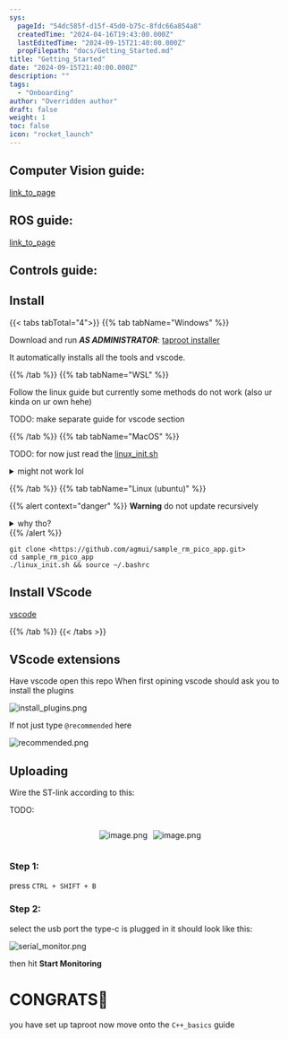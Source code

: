 ```yaml
---
sys:
  pageId: "54dc585f-d15f-45d0-b75c-8fdc66a854a8"
  createdTime: "2024-04-16T19:43:00.000Z"
  lastEditedTime: "2024-09-15T21:40:00.000Z"
  propFilepath: "docs/Getting_Started.md"
title: "Getting_Started"
date: "2024-09-15T21:40:00.000Z"
description: ""
tags:
  - "Onboarding"
author: "Overridden author"
draft: false
weight: 1
toc: false
icon: "rocket_launch"
---
```


## Computer Vision guide:

[link_to_page](86d45bc0-388b-4d26-8848-44f255f73d0e)

## ROS guide:

[link_to_page](3c76c1de-ec8f-46d6-8b0a-294005edc2d5)

## Controls guide:

## Install

{{< tabs tabTotal="4">}}
{{% tab tabName="Windows" %}}

Download and run _**AS ADMINISTRATOR**_: [taproot installer](https://github.com/Thornbots/TeachingFreshies/releases/tag/1.0)

It automatically installs all the tools and vscode.

{{% /tab %}}
{{% tab tabName="WSL" %}}

Follow the linux guide but currently some methods do not work (also ur kinda on ur own hehe)

TODO: make separate guide for vscode section

{{% /tab %}}
{{% tab tabName="MacOS" %}}

TODO: for now just read the [linux_init.sh](https://github.com/agmui/sample_rm_pico_app/blob/main/linux_init.sh)

<details>
<summary>might not work lol</summary>

`brew install libusb pkg-config`

Next install: [vscode](https://code.visualstudio.com/Download)

</details>

{{% /tab %}}
{{% tab tabName="Linux (ubuntu)" %}}

{{% alert context="danger" %}}
**Warning** do not update recursively
<details>
<summary>why tho?</summary>
There are some submodules that may go on for a while (like tinyusb) and I highly
recommend you don't need to get them.
If you want to see what submodules I update just look in `linux_init.sh`
</details>
{{% /alert %}}

```shell
git clone <https://github.com/agmui/sample_rm_pico_app.git>
cd sample_rm_pico_app
./linux_init.sh && source ~/.bashrc
```

## Install VScode

[vscode](https://code.visualstudio.com/Download)

{{% /tab %}}
{{< /tabs >}}

## VScode extensions

Have vscode open this repo
When first opining vscode should ask you to install the plugins

![install_plugins.png](https://prod-files-secure.s3.us-west-2.amazonaws.com/d518164a-d88e-44d1-a4ee-3adb3bd8bce0/89bd30f0-1825-4e77-867b-0a41ce370880/install_plugins.png?X-Amz-Algorithm=AWS4-HMAC-SHA256&X-Amz-Content-Sha256=UNSIGNED-PAYLOAD&X-Amz-Credential=ASIAZI2LB466QZ6VPL7Z%2F20250316%2Fus-west-2%2Fs3%2Faws4_request&X-Amz-Date=20250316T061006Z&X-Amz-Expires=3600&X-Amz-Security-Token=IQoJb3JpZ2luX2VjEM7%2F%2F%2F%2F%2F%2F%2F%2F%2F%2FwEaCXVzLXdlc3QtMiJIMEYCIQC5z0wDSLTps9s7Jbl27NcURpBv%2FLh1jaY6Sj%2FejzYNagIhAMR241aMAQR%2FCzrdN4ilZmZzD3Pnj9PFjK6IDiH5i36dKv8DCCcQABoMNjM3NDIzMTgzODA1Igw0p4%2Bp4bXjjQ25lCEq3AOtYY43Vi0bhwTrERHqXAJEftehTr%2B8N5bN4r2WEo%2FselxTNegM8W3P2gljxkMhDSIX1Sk1%2B8%2BVKStXNlIQgvh9z4Wx5lYrHQ%2FS76NSMAI6G6k7L0ZdgUQlaB4M3%2FoEMZjPMuvT%2BcXV5ZCyoZfWH5kdVtFpNfpm%2BR%2BBZ%2FWbMLyZUReOZoh%2FVsxQs20RlzFm5SjSyUItIRfvc9XSlovRogsLoTr1lhxw4HTX1A%2F%2FPzotlt%2FRxpuoCIWQqd3P%2Fflh%2FiZIFe75h%2B6jQmpWnT5mUSiARQXJefV3szdVVVDvxkqz4zXcFGts7GXKAOwP2xWmYljG24ymFsRFxe3kovbXtQFN%2BgHNBI8DdH%2BCer6cDbdXXUPXdAwuF4seNPnqCIFfjxYyElKXzFsdFjN4tM6R8xAyJ1PgnexP%2BJxReVuzrR9Fmfs7qZVxLaREh1cvIC9s6RE7HYA1nExu5Y%2Bzli%2FieKal15n0H8tD04DVckDnCSb9DhhFvpciaT2Fs0Hpyba5BqfbmHQ%2F3N6cnBQtkGxlzEuqXfumA%2BwjbIxCeOQDWmcIyo%2FJpMk55nirvmEGJNC8hGr1ntNAZA4KnW5zg8rdK5i%2FqbAKUNfwfEom4Gzhi1vvemjtmH9ZwyAGxmswOjDwwtm%2BBjqkAXvCA95sRcpI1i6stymLS9kAay10kc1QRqrQNEkv8cdkzXdTLrcNhzzyaZpXR7Yy%2FVoTfZSXJ%2FDjSVT8ZIGCHNEXicSxmXP20NVoRjTIZjKQjkKnrFvLk%2Bw29DQPI1GcoHVMgk7KKrwl%2B9vjKWGWgyVzxLwC3aIqk41y7hRafkg8rUr8UvZJ%2BRuhP3BW%2BJeCu6T7g8oHlA5i31IIr8rNzkZ2%2BuOu&X-Amz-Signature=650ca4d79f001510b7d83bc7f9e1f77687a60b2d3222dc8dbc8d28811a3485e0&X-Amz-SignedHeaders=host&x-id=GetObject)

If not just type `@recommended` here  

![recommended.png](https://prod-files-secure.s3.us-west-2.amazonaws.com/d518164a-d88e-44d1-a4ee-3adb3bd8bce0/61e661e9-5d85-4dfc-be0d-8d2097a5e793/recommended.png?X-Amz-Algorithm=AWS4-HMAC-SHA256&X-Amz-Content-Sha256=UNSIGNED-PAYLOAD&X-Amz-Credential=ASIAZI2LB466QZ6VPL7Z%2F20250316%2Fus-west-2%2Fs3%2Faws4_request&X-Amz-Date=20250316T061006Z&X-Amz-Expires=3600&X-Amz-Security-Token=IQoJb3JpZ2luX2VjEM7%2F%2F%2F%2F%2F%2F%2F%2F%2F%2FwEaCXVzLXdlc3QtMiJIMEYCIQC5z0wDSLTps9s7Jbl27NcURpBv%2FLh1jaY6Sj%2FejzYNagIhAMR241aMAQR%2FCzrdN4ilZmZzD3Pnj9PFjK6IDiH5i36dKv8DCCcQABoMNjM3NDIzMTgzODA1Igw0p4%2Bp4bXjjQ25lCEq3AOtYY43Vi0bhwTrERHqXAJEftehTr%2B8N5bN4r2WEo%2FselxTNegM8W3P2gljxkMhDSIX1Sk1%2B8%2BVKStXNlIQgvh9z4Wx5lYrHQ%2FS76NSMAI6G6k7L0ZdgUQlaB4M3%2FoEMZjPMuvT%2BcXV5ZCyoZfWH5kdVtFpNfpm%2BR%2BBZ%2FWbMLyZUReOZoh%2FVsxQs20RlzFm5SjSyUItIRfvc9XSlovRogsLoTr1lhxw4HTX1A%2F%2FPzotlt%2FRxpuoCIWQqd3P%2Fflh%2FiZIFe75h%2B6jQmpWnT5mUSiARQXJefV3szdVVVDvxkqz4zXcFGts7GXKAOwP2xWmYljG24ymFsRFxe3kovbXtQFN%2BgHNBI8DdH%2BCer6cDbdXXUPXdAwuF4seNPnqCIFfjxYyElKXzFsdFjN4tM6R8xAyJ1PgnexP%2BJxReVuzrR9Fmfs7qZVxLaREh1cvIC9s6RE7HYA1nExu5Y%2Bzli%2FieKal15n0H8tD04DVckDnCSb9DhhFvpciaT2Fs0Hpyba5BqfbmHQ%2F3N6cnBQtkGxlzEuqXfumA%2BwjbIxCeOQDWmcIyo%2FJpMk55nirvmEGJNC8hGr1ntNAZA4KnW5zg8rdK5i%2FqbAKUNfwfEom4Gzhi1vvemjtmH9ZwyAGxmswOjDwwtm%2BBjqkAXvCA95sRcpI1i6stymLS9kAay10kc1QRqrQNEkv8cdkzXdTLrcNhzzyaZpXR7Yy%2FVoTfZSXJ%2FDjSVT8ZIGCHNEXicSxmXP20NVoRjTIZjKQjkKnrFvLk%2Bw29DQPI1GcoHVMgk7KKrwl%2B9vjKWGWgyVzxLwC3aIqk41y7hRafkg8rUr8UvZJ%2BRuhP3BW%2BJeCu6T7g8oHlA5i31IIr8rNzkZ2%2BuOu&X-Amz-Signature=e5fc95c8701e181ee79c11e032df73ec3fa4e898f86b9e3612a18f97d5851844&X-Amz-SignedHeaders=host&x-id=GetObject)

## Uploading

Wire the ST-link according to this:

TODO:

<div style="display: flex;flex-direction: row; column-gap:10px; max-width: 630px;justify-content: center;">
<div>

![image.png](https://prod-files-secure.s3.us-west-2.amazonaws.com/d518164a-d88e-44d1-a4ee-3adb3bd8bce0/210ecb78-1116-4d7b-b9b7-2292f66fa2c2/image.png?X-Amz-Algorithm=AWS4-HMAC-SHA256&X-Amz-Content-Sha256=UNSIGNED-PAYLOAD&X-Amz-Credential=ASIAZI2LB466WHI7F6JO%2F20250316%2Fus-west-2%2Fs3%2Faws4_request&X-Amz-Date=20250316T061009Z&X-Amz-Expires=3600&X-Amz-Security-Token=IQoJb3JpZ2luX2VjEM7%2F%2F%2F%2F%2F%2F%2F%2F%2F%2FwEaCXVzLXdlc3QtMiJIMEYCIQCSTf3k3hAsiRsmgkhKVcfM9gecJCSc%2FWkGWLbRltRkzQIhAPZXgTscailmpvS%2BGIOFUlF84W8SMIU%2B%2BQ7%2BsApBIKYZKv8DCCcQABoMNjM3NDIzMTgzODA1IgzVwLQpKFEoszNqP6kq3ANzmT0Y5mXBWZrCm0SQ7tb8oDAXeNn%2B8pPu1E5MzcR62NX670ACrwgNSvILMi4dVqFm2AnsaoyHDAkQZln7gRkaU2AhgkcDhfcQoK6D7N6H7wduylrxMs%2FDjyTQ35P3FIPOcNA%2FUoYJXRQ0fuW9B6ab5dFgnPFZkxaXyw6dmhH4jWG1tMMRZ63RIrHnPSTkh1ahPS4d%2FK9OpTVX6NhRiggLHVnV%2BIOPovcV0Ns9keeARZaof33uh%2FykFIu6JlnmUuXjFGQUUdCpryK1aoU%2B7FVd4jwFGT5Q19nLE5Gt2iAzjouyV2OikTrpnpdoc5M5L8hAVFl%2F5lZkBy5j94ZpNWNIhwgq%2Fxy%2B%2BOGWAYMZEHW361j2nlE4UDxbEIpF62ZA8mB5OkkUsVPLSBZKtc1ySBJtRsqq7EfmA8AhZibuYYZYwBPEXcAnafp2eNqklHYPiZscdxgMR%2B%2FnrwQ%2F7%2BezFs7Tx3U1FflhNu%2FJq5%2BBhVsvZzc6Lvnvc6BjhDEWobzDPHJoFtVxhjjOQjcXEcCqrMWTjFsaU8XhXpoE1J2HYoM82u%2FRa%2FxgXUCDMp2F6r3vUHwjC6gpohMnodX3HTCgwJWbSObU%2BgpyhV38jD8L%2F%2BXh5NWpGYjOf%2F9cKgZNzTCAxNm%2BBjqkAcne6fneE5qMKGSXgwgA1AUPi9goMZQ2n1GobB3Bzb45gn3W9j8NBDGz8y3xSgMXIBCpZ6LX2P3biCdTzeRonhUDcdpyXC5THGVTPZ00%2F70LeC3WWFhfkkWkAi%2BYdwJPj%2Biu0GklGTX6ObQsQHk%2F9R9FeDjrK5kUU0lE4Jjz9%2B3emxh7bX5r3fDQvbZ5J7YVzKIn2Nwx%2BfSQi2YQlvAV3XD%2BMf60&X-Amz-Signature=5958c08a29bf9792aa3b6a0ef2e8a7b06a8a238421e53bbefd1351a1402d48cb&X-Amz-SignedHeaders=host&x-id=GetObject)

</div>
<div>

![image.png](https://prod-files-secure.s3.us-west-2.amazonaws.com/d518164a-d88e-44d1-a4ee-3adb3bd8bce0/33a0fd0f-8ca6-4a86-8e09-26e95ded1fff/image.png?X-Amz-Algorithm=AWS4-HMAC-SHA256&X-Amz-Content-Sha256=UNSIGNED-PAYLOAD&X-Amz-Credential=ASIAZI2LB466VZTMUBY3%2F20250316%2Fus-west-2%2Fs3%2Faws4_request&X-Amz-Date=20250316T061009Z&X-Amz-Expires=3600&X-Amz-Security-Token=IQoJb3JpZ2luX2VjEMz%2F%2F%2F%2F%2F%2F%2F%2F%2F%2FwEaCXVzLXdlc3QtMiJIMEYCIQCFMpAY3i2cFuFtKJpLIyL3WIztjhHQRd5nwvBSJsQd4wIhALqeXK3GXVMFACt2O6nDxXxu9BAquRARkC96BY4YjpLLKv8DCCUQABoMNjM3NDIzMTgzODA1IgxLdra6QC6NaU1Ak%2F4q3ANF9ahFowdk07i9VK7TsbMdjYRVHrNtPOk80Xq9A4zU1uzgOJwezL4hmuA8KHh4KagAKCLvrGfwBqu3YPeFAVl6IATzWgUBW1E68OL4noOWfAzI0BRLs2JARjNMAf%2FjYA8%2BdnYqr2pdh8ztwtPJYXG7vqSGnZsk9wtgSm2yxghtaMct6WmMYjdz6tW0EVkeKqxZt5C9SUKxuFwibIiotH8SJLyc0IpkZGVzsfg9ozBbzpvcIYud8j4AFgpaKVOSnDQVTjuZDTrUuI9%2Bd3%2F8d77PzKeY0Ic7bVpJWhsPpbjWSTyc4wcxkBYwoQmUVfC1uZIbRxJac0JFC5bmr%2FDCVjdvi1%2BVW7FTQ24QSIH%2FGs964ZrsIabe0hmrbgiP1kgWVYtO%2BqkyLv%2FRdUDoTcpz%2BVa41ky7qKkvZtPKM8%2BT9MV0ULoywjLk2jstJNVujKPMsLWEasLNDEWHQ7o56bGb1Gfatw24GR%2FbtMiygjabLhvgYo1HTWeQZdCrO52M3RizRh1bnzg7waVUftXIlUKxGe2ZRHQmrc0lXTzVPfujk5AF7Y%2FbQUXf3XYBIFrbzIP%2FfueXtadb5oLlglGwYI3enmiJcEeiwkaOjV5u58kg8EJA1ifU%2FagWrSPYYodF7jCmodm%2BBjqkAXEkxfH%2Bvn65%2Bo3Au2rrEA%2BeRoU%2FVVxrQ%2FqiHp615%2F9tXbICGgo4Uveg0A%2BkZET%2FEfj2e4bSZt7ksVE1mJFq5Dyl%2B03FQvTtzI6pibEXiT05gBr1HTlBUArOYxNQbbkR2rqLqO4GPMrBqkyJ98hoP6MsYQutlI92Iz9E45AWoPGK9dZIodqKr9ZrYCVPMUMmmJFKhhSjmNjnkqsOxcRg%2FK9id8D9&X-Amz-Signature=f180206b0c031b7d3cf83de70d7c59959b95d379dcc8131f1afc9c93d9647cec&X-Amz-SignedHeaders=host&x-id=GetObject)

</div>
</div>

### Step 1:

press `CTRL + SHIFT + B`

### Step 2:

select the usb port the type-c is plugged in it should look like this:

![serial_monitor.png](https://prod-files-secure.s3.us-west-2.amazonaws.com/d518164a-d88e-44d1-a4ee-3adb3bd8bce0/f03f4774-05d4-4393-b6a0-d5efb6d315ab/serial_monitor.png?X-Amz-Algorithm=AWS4-HMAC-SHA256&X-Amz-Content-Sha256=UNSIGNED-PAYLOAD&X-Amz-Credential=ASIAZI2LB466QZ6VPL7Z%2F20250316%2Fus-west-2%2Fs3%2Faws4_request&X-Amz-Date=20250316T061006Z&X-Amz-Expires=3600&X-Amz-Security-Token=IQoJb3JpZ2luX2VjEM7%2F%2F%2F%2F%2F%2F%2F%2F%2F%2FwEaCXVzLXdlc3QtMiJIMEYCIQC5z0wDSLTps9s7Jbl27NcURpBv%2FLh1jaY6Sj%2FejzYNagIhAMR241aMAQR%2FCzrdN4ilZmZzD3Pnj9PFjK6IDiH5i36dKv8DCCcQABoMNjM3NDIzMTgzODA1Igw0p4%2Bp4bXjjQ25lCEq3AOtYY43Vi0bhwTrERHqXAJEftehTr%2B8N5bN4r2WEo%2FselxTNegM8W3P2gljxkMhDSIX1Sk1%2B8%2BVKStXNlIQgvh9z4Wx5lYrHQ%2FS76NSMAI6G6k7L0ZdgUQlaB4M3%2FoEMZjPMuvT%2BcXV5ZCyoZfWH5kdVtFpNfpm%2BR%2BBZ%2FWbMLyZUReOZoh%2FVsxQs20RlzFm5SjSyUItIRfvc9XSlovRogsLoTr1lhxw4HTX1A%2F%2FPzotlt%2FRxpuoCIWQqd3P%2Fflh%2FiZIFe75h%2B6jQmpWnT5mUSiARQXJefV3szdVVVDvxkqz4zXcFGts7GXKAOwP2xWmYljG24ymFsRFxe3kovbXtQFN%2BgHNBI8DdH%2BCer6cDbdXXUPXdAwuF4seNPnqCIFfjxYyElKXzFsdFjN4tM6R8xAyJ1PgnexP%2BJxReVuzrR9Fmfs7qZVxLaREh1cvIC9s6RE7HYA1nExu5Y%2Bzli%2FieKal15n0H8tD04DVckDnCSb9DhhFvpciaT2Fs0Hpyba5BqfbmHQ%2F3N6cnBQtkGxlzEuqXfumA%2BwjbIxCeOQDWmcIyo%2FJpMk55nirvmEGJNC8hGr1ntNAZA4KnW5zg8rdK5i%2FqbAKUNfwfEom4Gzhi1vvemjtmH9ZwyAGxmswOjDwwtm%2BBjqkAXvCA95sRcpI1i6stymLS9kAay10kc1QRqrQNEkv8cdkzXdTLrcNhzzyaZpXR7Yy%2FVoTfZSXJ%2FDjSVT8ZIGCHNEXicSxmXP20NVoRjTIZjKQjkKnrFvLk%2Bw29DQPI1GcoHVMgk7KKrwl%2B9vjKWGWgyVzxLwC3aIqk41y7hRafkg8rUr8UvZJ%2BRuhP3BW%2BJeCu6T7g8oHlA5i31IIr8rNzkZ2%2BuOu&X-Amz-Signature=8ce0a8d9af9fe6136ecef9eca8c54a65770cb94b1ce983af448b859d214661fc&X-Amz-SignedHeaders=host&x-id=GetObject)

then hit **Start Monitoring**

# CONGRATS🎉

you have set up taproot now move onto the `C++_basics` guide
